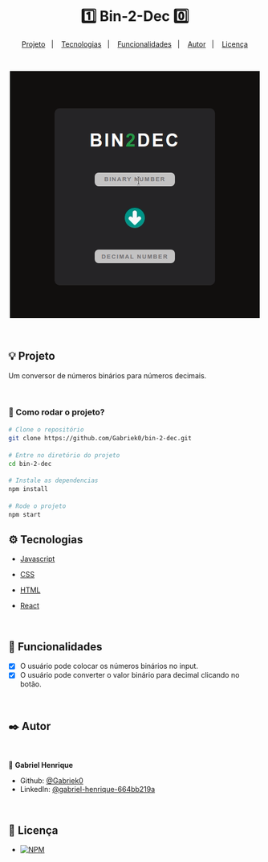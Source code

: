 <h1 align="center">1️⃣ Bin-2-Dec 0️⃣ </h1>

<p align="center">
  <a href="#-projeto">Projeto</a>&nbsp;&nbsp;&nbsp;|&nbsp;&nbsp;&nbsp;
  <a href="#%EF%B8%8F-tecnologias">Tecnologias</a>&nbsp;&nbsp;&nbsp;|&nbsp;&nbsp;&nbsp;
  <a href="#--funcionalidades">Funcionalidades</a>&nbsp;&nbsp;&nbsp;|&nbsp;&nbsp;&nbsp;
  <a href="#%EF%B8%8F--autor">Autor</a>&nbsp;&nbsp;&nbsp;|&nbsp;&nbsp;&nbsp;
  <a href="#-licen%C3%A7a">Licença</a>
</p>

</br>

<p align="center">
  <img src="./src/img/bin-2-dec.gif">
</p>

</br>

## 💡 Projeto

<p>Um conversor de números binários para números decimais.</p>

</br>

### 🚜 Como rodar o projeto?

```bash
# Clone o repositório
git clone https://github.com/Gabriek0/bin-2-dec.git

# Entre no diretório do projeto
cd bin-2-dec

# Instale as dependencias
npm install

# Rode o projeto
npm start

```

## ⚙️ Tecnologias

- [Javascript](https://developer.mozilla.org/pt-BR/docs/Web/JavaScript)
- [CSS](https://developer.mozilla.org/pt-BR/docs/Web/CSS)
- [HTML](https://developer.mozilla.org/pt-BR/docs/Web/HTML)
- [React](https://pt-br.reactjs.org/)


  </br>

## 🔨 Funcionalidades

- [x] O usuário pode colocar os números binários no input.
- [x] O usuário pode converter o valor binário para decimal clicando no botão.

</br>

## ✒️ Autor

</br>

👤 **Gabriel Henrique**

- Github: [@Gabriek0](https://github.com/Gabriek0)
- LinkedIn: [@gabriel-henrique-664bb219a](https://www.linkedin.com/in/gabriel-henrique-664bb219a/)

</br>

## 📜 Licença

- [![NPM](https://img.shields.io/github/license/Gabriek0/bin-2-dec)](https://github.com/Gabriek0/bin-2-dec/blob/main/LICENSE)
